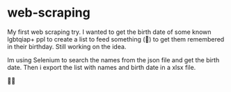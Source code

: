 # web-scraping

My first web scraping try. I wanted to get the birth date of some known lgbtqiap+ ppl to create a list to feed something (🤷) to get them remembered in their birthday. Still working on the idea.

Im using Selenium to search the names from the json file and get the birth date. Then i export the list with names and birth date in a xlsx file.

🏳️‍🌈
